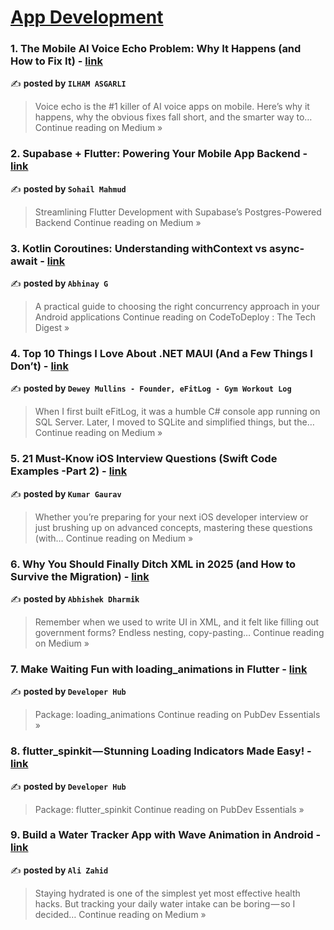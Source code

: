 
<h1><a href=https://medium.com/tag/mobile-app-development/recommended target="_blank" rel="noopener noreferrer">App Development</a></h1>
<h3>1. The Mobile AI Voice Echo Problem: Why It Happens (and How to Fix It) - <a href="https://medium.com/@ilham-asgarli/the-mobile-ai-voice-echo-problem-why-it-happens-and-how-to-fix-it-a1afa8be75b5?source=rss------mobile_app_development-5" target="_blank" rel="noopener noreferrer">link</a></h3>

✍️ **posted by `ILHAM ASGARLI`**

<blockquote>Voice echo is the #1 killer of AI voice apps on mobile. Here’s why it happens, why the obvious fixes fall short, and the smarter way to…
Continue reading on Medium »</blockquote>

<h3>2. Supabase + Flutter: Powering Your Mobile App Backend - <a href="https://sohailmahmud.medium.com/supabase-flutter-powering-your-mobile-app-backend-0c0449f79dc3?source=rss------mobile_app_development-5" target="_blank" rel="noopener noreferrer">link</a></h3>

✍️ **posted by `Sohail Mahmud`**

<blockquote>Streamlining Flutter Development with Supabase’s Postgres-Powered Backend
Continue reading on Medium »</blockquote>

<h3>3. Kotlin Coroutines: Understanding withContext vs async-await - <a href="https://medium.com/codetodeploy/kotlin-coroutines-understanding-withcontext-vs-async-await-7a40cf43f544?source=rss------mobile_app_development-5" target="_blank" rel="noopener noreferrer">link</a></h3>

✍️ **posted by `Abhinay G`**

<blockquote>A practical guide to choosing the right concurrency approach in your Android applications
Continue reading on CodeToDeploy : The Tech Digest »</blockquote>

<h3>4. Top 10 Things I Love About .NET MAUI (And a Few Things I Don’t) - <a href="https://medium.com/@dewey.l.mullins/top-10-things-i-love-about-net-maui-and-a-few-things-i-dont-6052c7eb7e9b?source=rss------mobile_app_development-5" target="_blank" rel="noopener noreferrer">link</a></h3>

✍️ **posted by `Dewey Mullins - Founder, eFitLog - Gym Workout Log`**

<blockquote>When I first built eFitLog, it was a humble C# console app running on SQL Server. Later, I moved to SQLite and simplified things, but the…
Continue reading on Medium »</blockquote>

<h3>5. 21 Must-Know iOS Interview Questions (Swift Code Examples -Part 2) - <a href="https://medium.com/@kumar.gaurav.sri99/21-must-know-ios-interview-questions-swift-code-examples-part-2-2bfffc209fcc?source=rss------mobile_app_development-5" target="_blank" rel="noopener noreferrer">link</a></h3>

✍️ **posted by `Kumar Gaurav`**

<blockquote>Whether you’re preparing for your next iOS developer interview or just brushing up on advanced concepts, mastering these questions (with…
Continue reading on Medium »</blockquote>

<h3>6. Why You Should Finally Ditch XML in 2025 (and How to Survive the Migration) - <a href="https://abhidharmik.medium.com/why-you-should-finally-ditch-xml-in-2025-and-how-to-survive-the-migration-2285fcd43f85?source=rss------mobile_app_development-5" target="_blank" rel="noopener noreferrer">link</a></h3>

✍️ **posted by `Abhishek Dharmik`**

<blockquote>Remember when we used to write UI in XML, and it felt like filling out government forms? Endless <LinearLayout> nesting, copy-pasting…
Continue reading on Medium »</blockquote>

<h3>7. Make Waiting Fun with loading_animations in Flutter - <a href="https://medium.com/pubdev-essentials/make-waiting-fun-with-loading-animations-in-flutter-3561747a2044?source=rss------mobile_app_development-5" target="_blank" rel="noopener noreferrer">link</a></h3>

✍️ **posted by `Developer Hub`**

<blockquote>Package: loading_animations
Continue reading on PubDev Essentials »</blockquote>

<h3>8. flutter_spinkit — Stunning Loading Indicators Made Easy! - <a href="https://medium.com/pubdev-essentials/flutter-spinkit-stunning-loading-indicators-made-easy-b8559b00022f?source=rss------mobile_app_development-5" target="_blank" rel="noopener noreferrer">link</a></h3>

✍️ **posted by `Developer Hub`**

<blockquote>Package: flutter_spinkit
Continue reading on PubDev Essentials »</blockquote>

<h3>9.  Build a Water Tracker App with Wave Animation in Android - <a href="https://medium.com/@ali.zahid050/build-a-water-tracker-app-with-wave-animation-in-android-b57ea9fc4ddf?source=rss------mobile_app_development-5" target="_blank" rel="noopener noreferrer">link</a></h3>

✍️ **posted by `Ali Zahid`**

<blockquote>Staying hydrated is one of the simplest yet most effective health hacks. But tracking your daily water intake can be boring — so I decided…
Continue reading on Medium »</blockquote>

